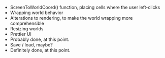 *	ScreenToWorldCoord() function, placing cells where the user left-clicks
*	Wrapping world behavior
*	Alterations to rendering, to make the world wrapping more comprehensible
*	Resizing worlds
*	Prettier UI
*	Probably done, at this point.
*	Save / load, maybe?
*	Definitely done, at this point.
